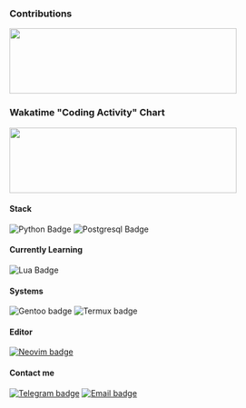 <h3><b>Contributions</b></h3>

<img
    src="https://github-readme-stats-git-masterrstaa-rickstaa.vercel.app/api?username=mrtnvgr&count_private=true&hide_title=true&bg_color=000000&text_color=dadada&show_icons=true&icon_color=dadada&ring_color=dadada&include_all_commits=true&hide=stars,contribs&border_radius=0&hide_rank=true&card_width=400px&custom_title=."
    width="400px"
    height="115px"
/>

<h3><b>Wakatime "Coding Activity" Chart</b></h3>

<!-- use github actions, add Languages(with whitelist), editor/os-->

<img
     src="https://wakatime.com/share/@mrtnvgr/eece2036-2ca2-4e7e-9d14-8aacf1b490de.svg"
     width="400px"
     height="115px"
/>

<h4>Stack</h4>

![Python Badge](https://img.shields.io/badge/python-%25.svg?style=for-the-badge&logoColor=dadada&color=000000&logo=python)
![Postgresql Badge](https://img.shields.io/badge/postgresql-%25.svg?style=for-the-badge&logoColor=dadada&color=000000&logo=postgresql)

<h4><b>Currently Learning</b></h4>

![Lua Badge](https://img.shields.io/badge/lua-%25.svg?style=for-the-badge&color=000000&logoColor=dadada&logo=lua)

<!-- TOLEARN LIST: -->
<!-- - Rust -->

<h4><b>Systems</b></h4>

![Gentoo badge](https://img.shields.io/badge/gentoo-%25.svg?style=for-the-badge&color=000000&logoColor=dadada&logo=gentoo)
![Termux badge](https://img.shields.io/badge/termux-%25.svg?style=for-the-badge&color=000000&logoColor=dadada&logo=android)

<h4><b>Editor</b></h4>

[![Neovim badge](https://img.shields.io/badge/neovim-%25.svg?style=for-the-badge&color=000000&logoColor=dadada&logo=neovim)](https://github.com/mrtnvgr/init.lua)

<h4><b>Contact me</b></h4>

[![Telegram badge](https://img.shields.io/badge/telegram-%25.svg?style=for-the-badge&color=000000&logoColor=dadada&logo=telegram)](https://t.me/mrtnvgr)
[![Email badge](https://img.shields.io/badge/email-%25.svg?style=for-the-badge&color=000000&logoColor=dadada)](mailto:martynovegorOF@yandex.ru)
